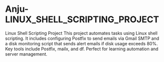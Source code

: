 # Anju-LINUX_SHELL_SCRIPTING_PROJECT
Linux Shell Scripting Project This project automates tasks using Linux shell scripting. It includes configuring Postfix to send emails via Gmail SMTP and a disk monitoring script that sends alert emails if disk usage exceeds 80%. Key tools include Postfix, mailx, and df. Perfect for learning automation and server management.
